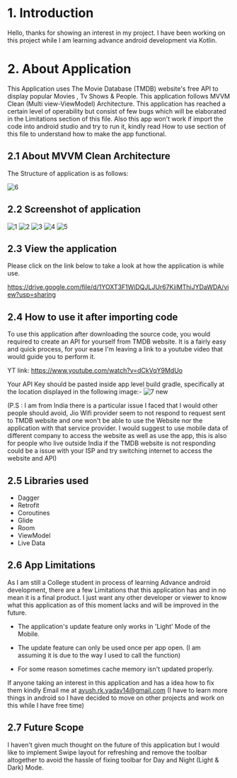 
# 1. Introduction

Hello, thanks for showing an interest in my project. I have been working on this project while I am learning advance android development via Kotlin.

# 2. About Application

This Application uses The Movie Database (TMDB) website's free API to display popular Movies , Tv Shows & People. This application follows MVVM Clean (Multi view-ViewModel) Architecture. This application has reached a certain level of operability but consist of few bugs which will be elaborated in the Limitations section of this file. Also this app won't work if import the code into android studio and try to run it, kindly read How to use section of this file to understand how to make the app functional.

## 2.1 About MVVM Clean Architecture

The Structure of application is as follows:

![6](https://github.com/AyushYadav1155/Popular-Movies-Tv-Shows-and-People-Mobile-Application/assets/153672671/f0a99eb5-498d-478a-8d48-8b1056ac2e2e)


## 2.2 Screenshot of application

![1](https://github.com/AyushYadav1155/Popular-Movies-Tv-Shows-and-People-Mobile-Application/assets/153672671/8b456c08-38ad-4f34-8756-d28aed56754f)
![2](https://github.com/AyushYadav1155/Popular-Movies-Tv-Shows-and-People-Mobile-Application/assets/153672671/48b2bdc9-70dc-4b5c-baba-d9b0054d6e33)
![3](https://github.com/AyushYadav1155/Popular-Movies-Tv-Shows-and-People-Mobile-Application/assets/153672671/216cd325-c91a-48d5-842d-0e4dbe943767)
![4](https://github.com/AyushYadav1155/Popular-Movies-Tv-Shows-and-People-Mobile-Application/assets/153672671/bca4e514-05bc-4788-862b-8fb3ed8447a7)
![5](https://github.com/AyushYadav1155/Popular-Movies-Tv-Shows-and-People-Mobile-Application/assets/153672671/f750f852-1f64-48a1-abb9-a5e97b5628cb)

## 2.3 View the application

Please click on the link below to take a look at how the application is while use.

https://drive.google.com/file/d/1YOXT3F1WiDQJLJUr67KiiMThiJYDaWDA/view?usp=sharing 

## 2.4 How to use it after importing code

To use this application after downloading the source code, you would required to create an API for yourself from TMDB website.
It is a fairly easy and quick process, for your ease I'm leaving a link to a youtube video that would guide you to perform it.

YT link: https://www.youtube.com/watch?v=dCkVqY9MdUo 

Your API Key should be pasted inside app level build gradle, specifically at the location displayed in the following image:-
![7 new](https://github.com/AyushYadav1155/Popular-Movies-Tv-Shows-and-People-Mobile-Application/assets/153672671/b38a8d54-faba-4ab3-b7c4-6f0f4c2ae994)




(P.S : I am from India there is a particular issue I faced that I would other people should avoid, Jio Wifi provider seem to not respond to request sent to TMDB website and one won't be able to use the Website nor the application with that service provider. I would suggest to use mobile data of different company to access the website as well as use the app, this is also for people who live outside India if the TMDB website is not responding could be a issue with your ISP and try switching internet to access the website and API)

## 2.5 Libraries used

- Dagger
- Retrofit
- Coroutines
- Glide
- Room
- ViewModel
- Live Data

## 2.6 App Limitations

As I am still a College student in process of learning Advance android development, there are a few Limitations that this application has and in no mean it is a final product. I just want any other developer or viewer to know what this application as of this moment lacks and will be improved in the future.

- The application's update feature only works in 'Light' Mode of the Mobile.

- The update feature can only be used once per app open. (I am assuming it is due to the way I used to call the function)

- For some reason sometimes cache memory isn't updated properly.

If anyone taking an interest in this application and has a idea how to fix them kindly Email me at ayush.rk.yadav14@gmail.com (I have to learn more things in android so I have decided to move on other projects and work on this while I have free time)

## 2.7 Future Scope

I haven't given much thought on the future of this application but I would like to implement Swipe layout for refreshing and remove the toolbar altogether to avoid the hassle of fixing toolbar for Day and Night (Light & Dark) Mode.









